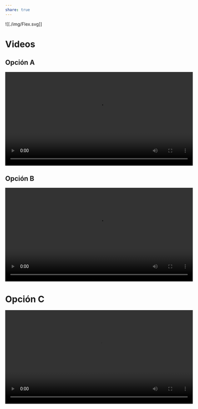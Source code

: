 ```yaml
---
share: true
---
```

![[./img/Flex.svg]]
# Videos
## Opción A
<video width="600" controls>
  <source src="/cbsitges/docs/img/Flex-A.mp4" type="video/mp4">
</video>

## Opción B
<video width="600" controls>
  <source src="/cbsitges/docs/img/Flex-B.mp4" type="video/mp4">
</video>

# Opción C
<video width="600" controls>
  <source src="/cbsitges/docs/img/Flex-A.mp4" type="video/mp4">
</video>

